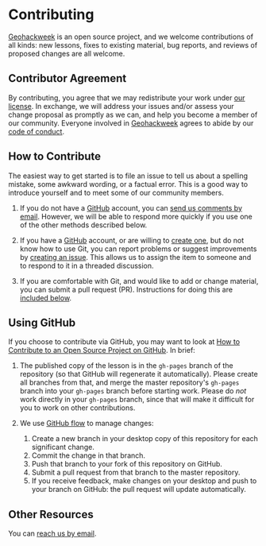 # Contributing

[Geohackweek][ghw-site] is an open source project, and we welcome
contributions of all kinds: new lessons, fixes to existing material, bug
reports, and reviews of proposed changes are all welcome.

## Contributor Agreement

By contributing, you agree that we may redistribute your work under [our license](LICENSE.md). In exchange, we will address your issues and/or assess your change proposal as promptly as we can, and help you become a member of our
community. Everyone involved in [Geohackweek][ghw-site] agrees to abide by our
[code of conduct](CONDUCT.md).

## How to Contribute

The easiest way to get started is to file an issue to tell us about a spelling
mistake, some awkward wording, or a factual error. This is a good way to
introduce yourself and to meet some of our community members.

1.  If you do not have a [GitHub][github] account, you can [send us comments by email][contact].
    However, we will be able to respond more quickly if you use one of the other
    methods described below.

2.  If you have a [GitHub][github] account,
    or are willing to [create one][github-join],
    but do not know how to use Git,
    you can report problems or suggest improvements by [creating an issue][issues].
    This allows us to assign the item to someone
    and to respond to it in a threaded discussion.

3.  If you are comfortable with Git,
    and would like to add or change material,
    you can submit a pull request (PR).
    Instructions for doing this are [included below](#using-github).

## Using GitHub

If you choose to contribute via GitHub,
you may want to look at
[How to Contribute to an Open Source Project on GitHub][how-contribute].
In brief:

1.  The published copy of the lesson is in the `gh-pages` branch of the
    repository (so that GitHub will regenerate it automatically). Please create
    all branches from that, and merge the master repository's `gh-pages` branch
    into your `gh-pages` branch before starting work. Please do *not* work
    directly in your `gh-pages` branch, since that will make it difficult for
    you to work on other contributions.

2.  We use [GitHub flow][github-flow] to manage changes:
    1.  Create a new branch in your desktop copy of this repository for each significant change.
    2.  Commit the change in that branch.
    3.  Push that branch to your fork of this repository on GitHub.
    4.  Submit a pull request from that branch to the master repository.
    5.  If you receive feedback, make changes on your desktop and push to your
        branch on GitHub: the pull request will update automatically.


## Other Resources

You can [reach us by email][contact].

[ghw-site]: http://geohackweek.github.io
[contact]: mailto:arendta@uw.edu
[issues]: https://github.com/geohackweek/preliminary/issues
[github]: http://github.com
[github-flow]: https://guides.github.com/introduction/flow/
[github-join]: https://github.com/join
[how-contribute]: https://egghead.io/series/how-to-contribute-to-an-open-source-project-on-github
